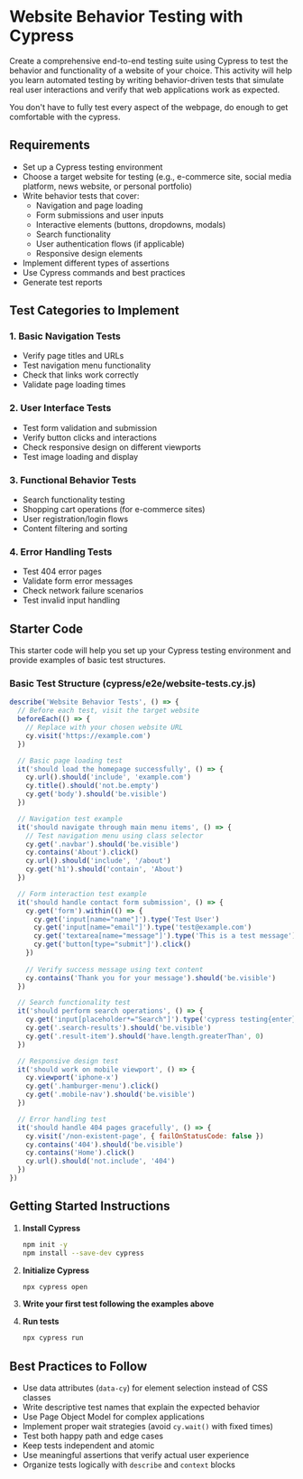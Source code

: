 # Website Behavior Testing with Cypress

Create a comprehensive end-to-end testing suite using Cypress to test the behavior and functionality of a website of your choice. This activity will help you learn automated testing by writing behavior-driven tests that simulate real user interactions and verify that web applications work as expected.

You don't have to fully test every aspect of the webpage, do enough to get comfortable with the cypress.

## Requirements

- Set up a Cypress testing environment
- Choose a target website for testing (e.g., e-commerce site, social media platform, news website, or personal portfolio)
- Write behavior tests that cover:
  - Navigation and page loading
  - Form submissions and user inputs
  - Interactive elements (buttons, dropdowns, modals)
  - Search functionality
  - User authentication flows (if applicable)
  - Responsive design elements
- Implement different types of assertions
- Use Cypress commands and best practices
- Generate test reports

## Test Categories to Implement

### 1. Basic Navigation Tests
- Verify page titles and URLs
- Test navigation menu functionality
- Check that links work correctly
- Validate page loading times

### 2. User Interface Tests
- Test form validation and submission
- Verify button clicks and interactions
- Check responsive design on different viewports
- Test image loading and display

### 3. Functional Behavior Tests
- Search functionality testing
- Shopping cart operations (for e-commerce sites)
- User registration/login flows
- Content filtering and sorting

### 4. Error Handling Tests
- Test 404 error pages
- Validate form error messages
- Check network failure scenarios
- Test invalid input handling

## Starter Code

This starter code will help you set up your Cypress testing environment and provide examples of basic test structures.

### Basic Test Structure (cypress/e2e/website-tests.cy.js)
```javascript
describe('Website Behavior Tests', () => {
  // Before each test, visit the target website
  beforeEach(() => {
    // Replace with your chosen website URL
    cy.visit('https://example.com')
  })

  // Basic page loading test
  it('should load the homepage successfully', () => {
    cy.url().should('include', 'example.com')
    cy.title().should('not.be.empty')
    cy.get('body').should('be.visible')
  })

  // Navigation test example
  it('should navigate through main menu items', () => {
    // Test navigation menu using class selector
    cy.get('.navbar').should('be.visible')
    cy.contains('About').click()
    cy.url().should('include', '/about')
    cy.get('h1').should('contain', 'About')
  })

  // Form interaction test example
  it('should handle contact form submission', () => {
    cy.get('form').within(() => {
      cy.get('input[name="name"]').type('Test User')
      cy.get('input[name="email"]').type('test@example.com')
      cy.get('textarea[name="message"]').type('This is a test message')
      cy.get('button[type="submit"]').click()
    })
    
    // Verify success message using text content
    cy.contains('Thank you for your message').should('be.visible')
  })

  // Search functionality test
  it('should perform search operations', () => {
    cy.get('input[placeholder*="Search"]').type('cypress testing{enter}')
    cy.get('.search-results').should('be.visible')
    cy.get('.result-item').should('have.length.greaterThan', 0)
  })

  // Responsive design test
  it('should work on mobile viewport', () => {
    cy.viewport('iphone-x')
    cy.get('.hamburger-menu').click()
    cy.get('.mobile-nav').should('be.visible')
  })

  // Error handling test
  it('should handle 404 pages gracefully', () => {
    cy.visit('/non-existent-page', { failOnStatusCode: false })
    cy.contains('404').should('be.visible')
    cy.contains('Home').click()
    cy.url().should('not.include', '404')
  })
})
```

## Getting Started Instructions

1. **Install Cypress**
   ```bash
   npm init -y
   npm install --save-dev cypress
   ```

2. **Initialize Cypress**
   ```bash
   npx cypress open
   ```

4. **Write your first test following the examples above**

5. **Run tests**
   ```bash
   npx cypress run
   ```

## Best Practices to Follow

- Use data attributes (`data-cy`) for element selection instead of CSS classes
- Write descriptive test names that explain the expected behavior
- Use Page Object Model for complex applications
- Implement proper wait strategies (avoid `cy.wait()` with fixed times)
- Test both happy path and edge cases
- Keep tests independent and atomic
- Use meaningful assertions that verify actual user experience
- Organize tests logically with `describe` and `context` blocks